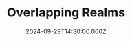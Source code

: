 ---
video:
  type: vimeo
  id: 1014111680
speaker:
  permalink: bart-wilkins
  name: Bart Wilkins
title: Overlapping Realms
image: https://i.imgur.com/w4LNNYM.png
date: 2024-09-29T14:30:00.000Z
---
